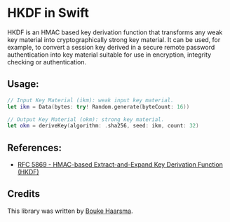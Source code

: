 HKDF in Swift
=============

HKDF is an HMAC based key derivation function that transforms any weak key 
material into cryptographically strong key material. It can be used, for 
example, to convert a session key derived in a secure remote password 
authentication into key material suitable for use in encryption, integrity
checking or authentication.

## Usage:

```swift
// Input Key Material (ikm): weak input key material.
let ikm = Data(bytes: try! Random.generate(byteCount: 16))

// Output Key Material (okm): strong key material.
let okm = deriveKey(algorithm: .sha256, seed: ikm, count: 32)
```

## References:

* [RFC 5869 - HMAC-based Extract-and-Expand Key Derivation Function (HKDF)][0]

## Credits

This library was written by [Bouke Haarsma][1].

[0]: https://tools.ietf.org/html/rfc5869
[1]: https://twitter.com/BoukeHaarsma

